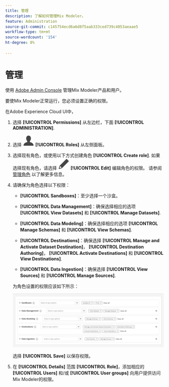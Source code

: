 ```yaml
---
title: 管理
description: 了解如何管理Mix Modeler。
feature: Administration
source-git-commit: c145754ecd6a6d8f5aab333ced739c4053aeaae5
workflow-type: tm+mt
source-wordcount: '154'
ht-degree: 8%

---
```



# 管理

使用 [Adobe Admin Console](https://helpx.adobe.com/cn/enterprise/using/admin-console.html) 管理Mix Modeler产品和用户。

要使Mix Modeler正常运行，您必须设置正确的权限。

在Adobe Experience Cloud UI中，

1. 选择 **[!UICONTROL Permissions]** 从左边栏，下面 **[!UICONTROL ADMINISTRATION]**.

1. 选择 ![人员](assets/icons/User.svg) **[!UICONTROL Roles]** 从左侧面板。

1. 选择现有角色，或使用以下方式创建角色 **[!UICONTROL Create role]**. 如果选择现有角色，请选择 ![编辑](assets/icons/Edit.svg) **[!UICONTROL Edit]** 编辑角色的权限。 请参阅 [管理角色](https://helpx.adobe.com/cn/enterprise/using/admin-console.html) 以了解更多信息。

1. 请确保为角色选择以下权限：

   * **[!UICONTROL Sandboxes]**：至少选择一个沙盒。

   * **[!UICONTROL Data Management]**：确保选择相应的选项 **[!UICONTROL View Datasets]** 和 **[!UICONTROL Manage Datasets]**.

   * **[!UICONTROL Data Modeling]**：确保选择相应的选项 **[!UICONTROL Manage Schemas]** 和 **[!UICONTROL View Schemas]**.

   * **[!UICONTROL Destinations]**：确保选择 **[!UICONTROL Manage and Activate Dataset Destination]**， **[!UICONTROL Destination Authoring]**， **[!UICONTROL Activate Destinations]** 和 **[!UICONTROL View Destinations]**.

   * **[!UICONTROL Data Ingestion]**：确保选择 **[!UICONTROL View Sources]** 和 **[!UICONTROL Manage Sources]**.

   <!--
    * **[!UICONTROL Data Governance]**: ensure you select **[!UICONTROL View User Activity Log]** and **[!UICONTROL View Data Usage Policies]**.
    -->

   为角色设置的权限应该如下所示：

   ![Permissions](assets/permissions.png)

   <!--![Permissions](assets/permissions-including-privacy.png)-->

   选择 **[!UICONTROL Save]** 以保存权限。

1. 在 **[!UICONTROL Details]** 范围 **[!UICONTROL Role]**，添加相应的 **[!UICONTROL Users]** 和/或 **[!UICONTROL User groups]** 向用户提供访问Mix Modeler的权限。
